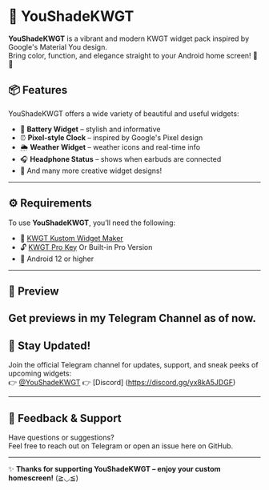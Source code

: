 # 🌈 YouShadeKWGT

**YouShadeKWGT** is a vibrant and modern KWGT widget pack inspired by Google's Material You design.  
Bring color, function, and elegance straight to your Android home screen! 📱✨

## 📦 Features

YouShadeKWGT offers a wide variety of beautiful and useful widgets:

- 🔋 **Battery Widget** – stylish and informative  
- ⏰ **Pixel-style Clock** – inspired by Google's Pixel design  
- 🌦️ **Weather Widget** – weather icons and real-time info  
- 🎧 **Headphone Status** – shows when earbuds are connected  
- 💜 And many more creative widget designs!

---

## ⚙️ Requirements

To use **YouShadeKWGT**, you’ll need the following:

- 📲 [KWGT Kustom Widget Maker](https://play.google.com/store/apps/details?id=org.kustom.widget)
- 🔓 [KWGT Pro Key](https://play.google.com/store/apps/details?id=org.kustom.widget.pro) Or Built-in Pro Version
- 📱 Android 12 or higher

---

## 📸 Preview

Get previews in my Telegram Channel as of now.
---

## 📢 Stay Updated!

Join the official Telegram channel for updates, support, and sneak peeks of upcoming widgets:  
👉 [@YouShadeKWGT](https://t.me/YouShadeKWGT)
👉 [Discord] (https://discord.gg/yx8kA5JDGF)

---

## 💬 Feedback & Support

Have questions or suggestions?  
Feel free to reach out on Telegram or open an issue here on GitHub.

---

✨ **Thanks for supporting YouShadeKWGT – enjoy your custom homescreen!** (≧◡≦)
